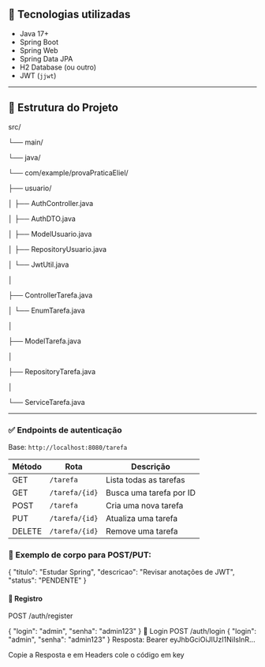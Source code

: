 ## 🧰 Tecnologias utilizadas

- Java 17+
- Spring Boot
- Spring Web
- Spring Data JPA
- H2 Database (ou outro)
- JWT (`jjwt`)

---

## 📁 Estrutura do Projeto

src/

└── main/

└── java/

└── com/example/provaPraticaEliel/

├── usuario/

│ ├── AuthController.java

│ ├── AuthDTO.java

│ ├── ModelUsuario.java

│ ├── RepositoryUsuario.java

│ └── JwtUtil.java

│

├── ControllerTarefa.java

│
└── EnumTarefa.java

│

├── ModelTarefa.java

│

├── RepositoryTarefa.java

│

└── ServiceTarefa.java


---

### ✅ Endpoints de autenticação

Base: `http://localhost:8080/tarefa`

| Método | Rota                    | Descrição                  |
|--------|-------------------------|----------------------------|
| GET    | `/tarefa`               | Lista todas as tarefas     |
| GET    | `/tarefa/{id}`          | Busca uma tarefa por ID    |
| POST   | `/tarefa`               | Cria uma nova tarefa       |
| PUT    | `/tarefa/{id}`          | Atualiza uma tarefa        |
| DELETE | `/tarefa/{id}`          | Remove uma tarefa          |

### 🔸 Exemplo de corpo para POST/PUT:

{
  "titulo": "Estudar Spring",
  "descricao": "Revisar anotações de JWT",
  "status": "PENDENTE"
}

#### 📌 Registro

POST /auth/register

{
  "login": "admin",
  "senha": "admin123"
}
📌 Login
POST /auth/login
{
  "login": "admin",
  "senha": "admin123"
}
Resposta: Bearer eyJhbGciOiJIUzI1NiIsInR...

Copie a Resposta e em Headers cole o código em key
